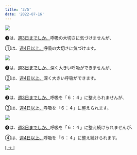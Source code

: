 ```yaml
---
title: '3/5'
date: '2022-07-16'
---
```

![](/images/a_01_.jpg)

➊は、[週3日までしか、]()呼吸の大切さに気づけませんが、

①は、[週4日以上、]()呼吸の大切さに気づけます。

![](/images/a_02_.jpg)

➋は、[週3日までしか、]()深く大きい呼吸ができませんが、

②は、[週4日以上、]()深く大きい呼吸ができます。

![](/images/a_03_.jpg)

➌は、[週3日までしか、]()呼吸を「６：４」に整えられませんが、

③は、[週4日以上、]()呼吸を「６：４」に整えられます。

![](/images/a_04_.jpg)

➍は、[週3日までしか、]()呼吸を「６：４」に整え続けられませんが、

④は、[週4日以上、]()呼吸を「６：４」に整え続けられます。

[[ → ]](/posts/04 "次へ")
